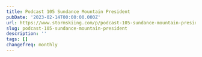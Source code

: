 ```yaml
---
title: Podcast 105 Sundance Mountain President
pubDate: '2023-02-14T00:00:00.000Z'
url: https://www.stormskiing.com/p/podcast-105-sundance-mountain-president
slug: podcast-105-sundance-mountain-president
description: ''
tags: []
changefreq: monthly
---
```


<!-- Add post content below -->
